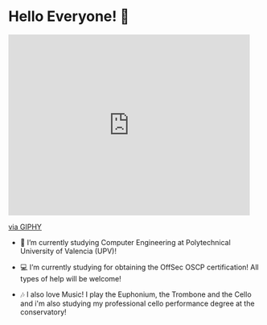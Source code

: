# Hello Everyone! 👋

<iframe src="https://giphy.com/embed/YrFZX3ELkl2bm" width="480" height="359" frameBorder="0" class="giphy-embed" allowFullScreen></iframe><p><a href="https://giphy.com/gifs/black-and-white-winter-vintage-YrFZX3ELkl2bm">via GIPHY</a></p>

- 🔭 I’m currently studying Computer Engineering at Polytechnical University of Valencia (UPV)!

- 💻 I’m currently studying for obtaining the OffSec OSCP certification! All types of help will be welcome!

- 🎶 I also love Music! I play the Euphonium, the Trombone and the Cello and i'm also studying my professional cello performance degree at the conservatory!

<!--
**4rn4u/4rn4u** is a ✨ _special_ ✨ repository because its `README.md` (this file) appears on your GitHub profile.

Here are some ideas to get you started:

- 🔭 I’m currently working on ...
- 🌱 I’m currently learning ...
- 👯 I’m looking to collaborate on ...
- 🤔 I’m looking for help with ...
- 💬 Ask me about ...
- 📫 How to reach me: ...
- 😄 Pronouns: ...
- ⚡ Fun fact: ...
-->
